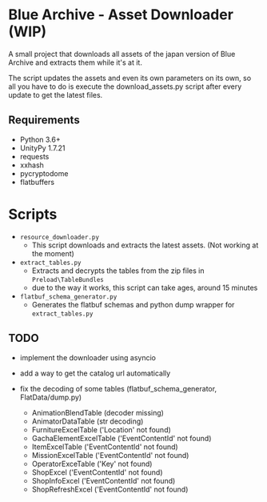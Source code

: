 # Blue Archive - Asset Downloader (WIP)

A small project that downloads all assets of the japan version of Blue Archive and extracts them while it's at it.

The script updates the assets and even its own parameters on its own,
so all you have to do is execute the download_assets.py script after every update to get the latest files.

## Requirements

- Python 3.6+
- UnityPy 1.7.21
- requests
- xxhash
- pycryptodome
- flatbuffers

# Scripts

- ``resource_downloader.py``
  - This script downloads and extracts the latest assets. (Not working at the moment)
- ``extract_tables.py``
  - Extracts and decrypts the tables from the zip files in ``Preload\TableBundles``
  - due to the way it works, this script can take ages, around 15 minutes
- ``flatbuf_schema_generator.py``
  - Generates the flatbuf schemas and python dump wrapper for ``extract_tables.py``

## TODO
- implement the downloader using asyncio
- add a way to get the catalog url automatically

- fix the decoding of some tables (flatbuf_schema_generator, FlatData/dump.py)
  - AnimationBlendTable (decoder missing)
  - AnimatorDataTable   (str decoding)
  - FurnitureExcelTable ('Location' not found)
  - GachaElementExcelTable ('EventContentId' not found)
  - ItemExcelTable ('EventContentId' not found)
  - MissionExcelTable ('EventContentId' not found)
  - OperatorExceTable ('Key' not found)
  - ShopExcel ('EventContentId' not found)
  - ShopInfoExcel ('EventContentId' not found)
  - ShopRefreshExcel ('EventContentId' not found)
